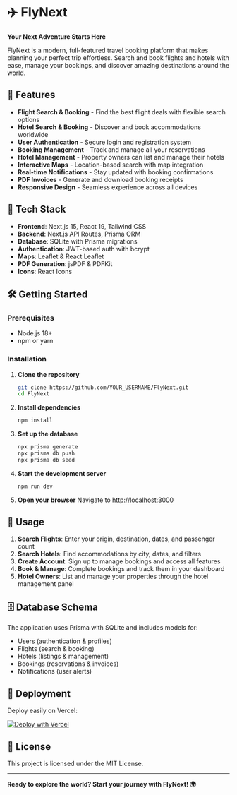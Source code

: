 # ✈️ FlyNext

**Your Next Adventure Starts Here**

FlyNext is a modern, full-featured travel booking platform that makes planning your perfect trip effortless. Search and book flights and hotels with ease, manage your bookings, and discover amazing destinations around the world.

## 🌟 Features

- **Flight Search & Booking** - Find the best flight deals with flexible search options
- **Hotel Search & Booking** - Discover and book accommodations worldwide
- **User Authentication** - Secure login and registration system
- **Booking Management** - Track and manage all your reservations
- **Hotel Management** - Property owners can list and manage their hotels
- **Interactive Maps** - Location-based search with map integration
- **Real-time Notifications** - Stay updated with booking confirmations
- **PDF Invoices** - Generate and download booking receipts
- **Responsive Design** - Seamless experience across all devices

## 🚀 Tech Stack

- **Frontend**: Next.js 15, React 19, Tailwind CSS
- **Backend**: Next.js API Routes, Prisma ORM
- **Database**: SQLite with Prisma migrations
- **Authentication**: JWT-based auth with bcrypt
- **Maps**: Leaflet & React Leaflet
- **PDF Generation**: jsPDF & PDFKit
- **Icons**: React Icons

## 🛠️ Getting Started

### Prerequisites
- Node.js 18+ 
- npm or yarn

### Installation

1. **Clone the repository**
   ```bash
   git clone https://github.com/YOUR_USERNAME/FlyNext.git
   cd FlyNext
   ```

2. **Install dependencies**
   ```bash
   npm install
   ```

3. **Set up the database**
   ```bash
   npx prisma generate
   npx prisma db push
   npx prisma db seed
   ```

4. **Start the development server**
   ```bash
   npm run dev
   ```

5. **Open your browser**
   Navigate to [http://localhost:3000](http://localhost:3000)

## 📱 Usage

1. **Search Flights**: Enter your origin, destination, dates, and passenger count
2. **Search Hotels**: Find accommodations by city, dates, and filters
3. **Create Account**: Sign up to manage bookings and access all features
4. **Book & Manage**: Complete bookings and track them in your dashboard
5. **Hotel Owners**: List and manage your properties through the hotel management panel

## 🗄️ Database Schema

The application uses Prisma with SQLite and includes models for:
- Users (authentication & profiles)
- Flights (search & booking)
- Hotels (listings & management)
- Bookings (reservations & invoices)
- Notifications (user alerts)

## 🚀 Deployment

Deploy easily on Vercel:

[![Deploy with Vercel](https://vercel.com/button)](https://vercel.com/new/clone?repository-url=https://github.com/YOUR_USERNAME/FlyNext)

## 📄 License

This project is licensed under the MIT License.

---

**Ready to explore the world? Start your journey with FlyNext! 🌍**
